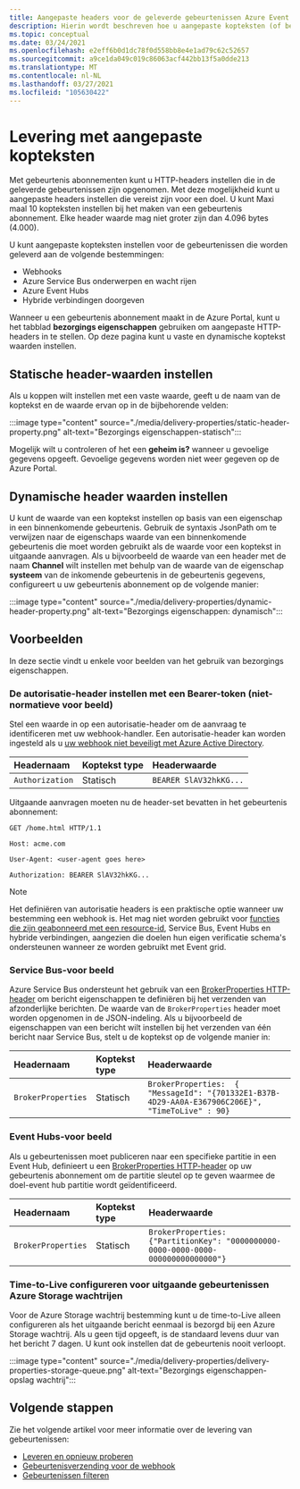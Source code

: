 ```yaml
---
title: Aangepaste headers voor de geleverde gebeurtenissen Azure Event Grid instellen
description: Hierin wordt beschreven hoe u aangepaste kopteksten (of bezorgings eigenschappen) kunt instellen voor de geleverde gebeurtenissen.
ms.topic: conceptual
ms.date: 03/24/2021
ms.openlocfilehash: e2eff6b0d1dc78f0d558bb8e4e1ad79c62c52657
ms.sourcegitcommit: a9ce1da049c019c86063acf442bb13f5a0dde213
ms.translationtype: MT
ms.contentlocale: nl-NL
ms.lasthandoff: 03/27/2021
ms.locfileid: "105630422"
---
```

# <a name="delivery-with-custom-headers"></a>Levering met aangepaste kopteksten
Met gebeurtenis abonnementen kunt u HTTP-headers instellen die in de geleverde gebeurtenissen zijn opgenomen. Met deze mogelijkheid kunt u aangepaste headers instellen die vereist zijn voor een doel. U kunt Maxi maal 10 kopteksten instellen bij het maken van een gebeurtenis abonnement. Elke header waarde mag niet groter zijn dan 4.096 bytes (4.000).

U kunt aangepaste kopteksten instellen voor de gebeurtenissen die worden geleverd aan de volgende bestemmingen:

- Webhooks
- Azure Service Bus onderwerpen en wacht rijen
- Azure Event Hubs
- Hybride verbindingen doorgeven

Wanneer u een gebeurtenis abonnement maakt in de Azure Portal, kunt u het tabblad **bezorgings eigenschappen** gebruiken om aangepaste HTTP-headers in te stellen. Op deze pagina kunt u vaste en dynamische koptekst waarden instellen.

## <a name="setting-static-header-values"></a>Statische header-waarden instellen
Als u koppen wilt instellen met een vaste waarde, geeft u de naam van de koptekst en de waarde ervan op in de bijbehorende velden:

:::image type="content" source="./media/delivery-properties/static-header-property.png" alt-text="Bezorgings eigenschappen-statisch":::

Mogelijk wilt u controleren of het een **geheim is?** wanneer u gevoelige gegevens opgeeft. Gevoelige gegevens worden niet weer gegeven op de Azure Portal. 

## <a name="setting-dynamic-header-values"></a>Dynamische header waarden instellen
U kunt de waarde van een koptekst instellen op basis van een eigenschap in een binnenkomende gebeurtenis. Gebruik de syntaxis JsonPath om te verwijzen naar de eigenschaps waarde van een binnenkomende gebeurtenis die moet worden gebruikt als de waarde voor een koptekst in uitgaande aanvragen. Als u bijvoorbeeld de waarde van een header met de naam **Channel** wilt instellen met behulp van de waarde van de eigenschap **systeem** van de inkomende gebeurtenis in de gebeurtenis gegevens, configureert u uw gebeurtenis abonnement op de volgende manier:

:::image type="content" source="./media/delivery-properties/dynamic-header-property.png" alt-text="Bezorgings eigenschappen: dynamisch":::

## <a name="examples"></a>Voorbeelden
In deze sectie vindt u enkele voor beelden van het gebruik van bezorgings eigenschappen.

### <a name="setting-the-authorization-header-with-a-bearer-token-non-normative-example"></a>De autorisatie-header instellen met een Bearer-token (niet-normatieve voor beeld)

Stel een waarde in op een autorisatie-header om de aanvraag te identificeren met uw webhook-handler. Een autorisatie-header kan worden ingesteld als u [uw webhook niet beveiligt met Azure Active Directory](secure-webhook-delivery.md).

| Headernaam   | Koptekst type | Headerwaarde |
| :--           | :--         | :--            |
|`Authorization` | Statisch | `BEARER SlAV32hkKG...`|

Uitgaande aanvragen moeten nu de header-set bevatten in het gebeurtenis abonnement:

```console
GET /home.html HTTP/1.1

Host: acme.com

User-Agent: <user-agent goes here>

Authorization: BEARER SlAV32hkKG...
```

> [!NOTE]
> Het definiëren van autorisatie headers is een praktische optie wanneer uw bestemming een webhook is. Het mag niet worden gebruikt voor [functies die zijn geabonneerd met een resource-id](/rest/api/eventgrid/eventsubscriptions/createorupdate#azurefunctioneventsubscriptiondestination), Service Bus, Event Hubs en hybride verbindingen, aangezien die doelen hun eigen verificatie schema's ondersteunen wanneer ze worden gebruikt met Event grid.

### <a name="service-bus-example"></a>Service Bus-voor beeld
Azure Service Bus ondersteunt het gebruik van een [BrokerProperties HTTP-header](/rest/api/servicebus/message-headers-and-properties#message-headers) om bericht eigenschappen te definiëren bij het verzenden van afzonderlijke berichten. De waarde van de `BrokerProperties` header moet worden opgenomen in de JSON-indeling. Als u bijvoorbeeld de eigenschappen van een bericht wilt instellen bij het verzenden van één bericht naar Service Bus, stelt u de koptekst op de volgende manier in:

| Headernaam | Koptekst type | Headerwaarde |
| :-- | :-- | :-- |
|`BrokerProperties` | Statisch     | `BrokerProperties:  { "MessageId": "{701332E1-B37B-4D29-AA0A-E367906C206E}", "TimeToLive" : 90}` |


### <a name="event-hubs-example"></a>Event Hubs-voor beeld

Als u gebeurtenissen moet publiceren naar een specifieke partitie in een Event Hub, definieert u een [BrokerProperties HTTP-header](/rest/api/eventhub/event-hubs-runtime-rest#common-headers) op uw gebeurtenis abonnement om de partitie sleutel op te geven waarmee de doel-event hub partitie wordt geïdentificeerd.

| Headernaam | Koptekst type | Headerwaarde                                  |
| :-- | :-- | :-- |
|`BrokerProperties` | Statisch | `BrokerProperties: {"PartitionKey": "0000000000-0000-0000-0000-000000000000000"}`  |


### <a name="configure-time-to-live-on-outgoing-events-to-azure-storage-queues"></a>Time-to-Live configureren voor uitgaande gebeurtenissen Azure Storage wachtrijen
Voor de Azure Storage wachtrij bestemming kunt u de time-to-Live alleen configureren als het uitgaande bericht eenmaal is bezorgd bij een Azure Storage wachtrij. Als u geen tijd opgeeft, is de standaard levens duur van het bericht 7 dagen. U kunt ook instellen dat de gebeurtenis nooit verloopt.

:::image type="content" source="./media/delivery-properties/delivery-properties-storage-queue.png" alt-text="Bezorgings eigenschappen-opslag wachtrij":::

## <a name="next-steps"></a>Volgende stappen
Zie het volgende artikel voor meer informatie over de levering van gebeurtenissen:

- [Leveren en opnieuw proberen](delivery-and-retry.md)
- [Gebeurtenisverzending voor de webhook](webhook-event-delivery.md)
- [Gebeurtenissen filteren](event-filtering.md)
